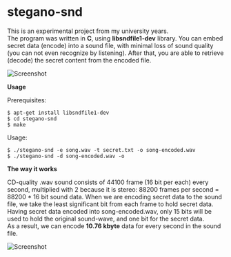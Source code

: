 stegano-snd
===========

This is an experimental project from my university years.   
The program was written in **C**, using **libsndfile1-dev** library. You can embed secret data (encode) into a sound file, with minimal loss of sound quality (you can not even recognize by listening). After that, you are able to retrieve (decode) the secret content from the encoded file.   

![Screenshot](https://raw.github.com/akos-sereg/stegano-snd/master/doc/encoding.png "Encoding")

**Usage**   

Prerequisites:   

    $ apt-get install libsndfile1-dev
    $ cd stegano-snd
    $ make

Usage:

    $ ./stegano-snd -e song.wav -t secret.txt -o song-encoded.wav
    $ ./stegano-snd -d song-encoded.wav -o
    

**The way it works**

CD-quality .wav sound consists of 44100 frame (16 bit per each) every second, multiplied with 2 because it is stereo: 88200 frames per second = 88200 * 16 bit sound data. When we are encoding secret data to the sound file, we take the least significant bit from each frame to hold secret data. Having secret data encoded into song-encoded.wav, only 15 bits will be used to hold the original sound-wave, and one bit for the secret data.    
As a result, we can encode **10.76 kbyte** data for every second in the sound file.

![Screenshot](https://raw.github.com/akos-sereg/stegano-snd/master/doc/sound.png "Stegano-SND")
